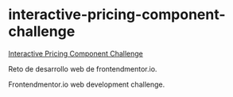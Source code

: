 # interactive-pricing-component-challenge
<u>Interactive Pricing Component Challenge</u>

Reto de desarrollo web de frontendmentor.io.

Frontendmentor.io web development challenge.
